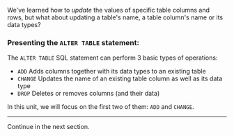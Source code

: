 We've learned how to _update_ the values of specific table columns and rows, but what about updating a table's name, a table column's name or its data types? 

### Presenting the `ALTER TABLE` statement:

The `ALTER TABLE` SQL statement can perform 3 basic types of operations:

- `ADD`
Adds columns together with its data types to an existing table
- `CHANGE`
Updates the name of an existing table column as well as its data type
- `DROP`
Deletes or removes columns (and their data)

In this unit, we will focus on the first two of them: `ADD` and `CHANGE`.

---
Continue in the next section.